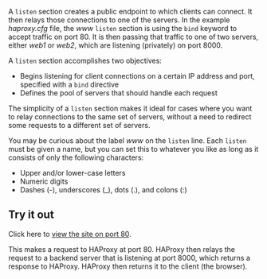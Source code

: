 A `listen` section creates a public endpoint to which clients can connect. It then relays those connections to one of the servers. In the example *haproxy.cfg* file, the *www* `listen` section is using the `bind` keyword to accept traffic on port 80. It is then passing that traffic to one of two servers, either *web1* or *web2*, which are listening (privately) on port 8000.

A `listen` section accomplishes two objectives:

* Begins listening for client connections on a certain IP address and port, specified with a `bind` directive
* Defines the pool of servers that should handle each request

The simplicity of a `listen` section makes it ideal for cases where you want to relay connections to the same set of servers, without a need to redirect some requests to a different set of servers.

You may be curious about the label *www* on the `listen` line. Each `listen` must be given a name, but you can set this to whatever you like as long as it consists of only the following characters:

* Upper and/or lower-case letters
* Numeric digits
* Dashes (-), underscores (_), dots (.), and colons (:)

## Try it out

Click here to [view the site on port 80](https://[[HOST_SUBDOMAIN]]-80-[[KATACODA_HOST]].environments.katacoda.com/).

This makes a request to HAProxy at port 80. HAProxy then relays the request to a backend server that is listening at port 8000, which returns a response to HAProxy. HAProxy then returns it to the client (the browser).
